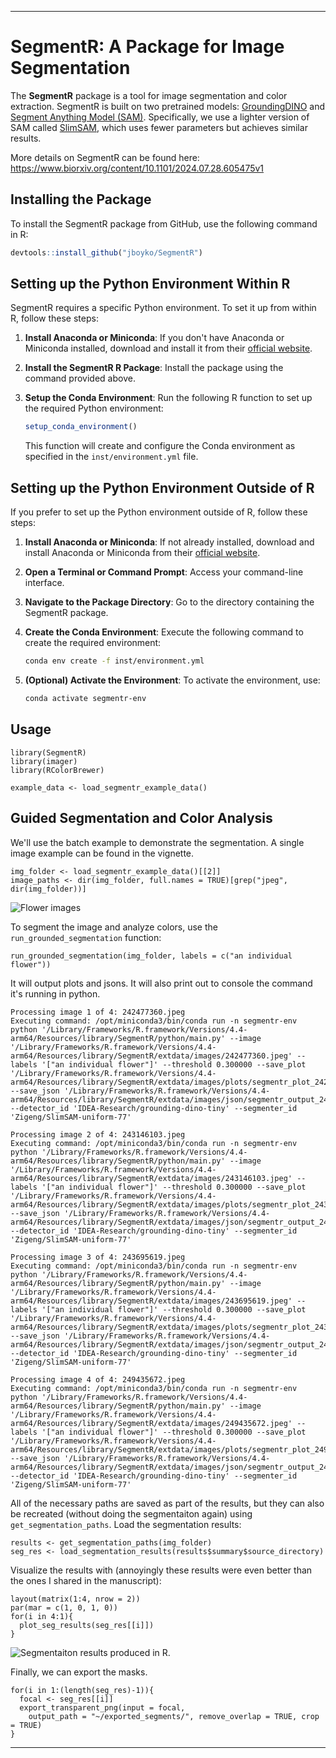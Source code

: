 ------------------------------------------------------------------------

# SegmentR: A Package for Image Segmentation

The **SegmentR** package is a tool for image segmentation and color extraction. SegmentR is built on two pretrained models: [GroundingDINO](https://github.com/IDEA-Research/GroundingDINO) and [Segment Anything Model (SAM)](https://github.com/facebookresearch/segment-anything). Specifically, we use a lighter version of SAM called [SlimSAM](https://github.com/czg1225/SlimSAM), which uses fewer parameters but achieves similar results.

More details on SegmentR can be found here: https://www.biorxiv.org/content/10.1101/2024.07.28.605475v1

## Installing the Package

To install the SegmentR package from GitHub, use the following command in R:

``` r
devtools::install_github("jboyko/SegmentR")
```

## Setting up the Python Environment Within R

SegmentR requires a specific Python environment.
To set it up from within R, follow these steps:

1.  **Install Anaconda or Miniconda**: If you don't have Anaconda or Miniconda installed, download and install it from their [official website](https://docs.conda.io/en/latest/miniconda.html).

2.  **Install the SegmentR R Package**: Install the package using the command provided above.

3.  **Setup the Conda Environment**: Run the following R function to set up the required Python environment:

    ``` r
    setup_conda_environment()
    ```

    This function will create and configure the Conda environment as specified in the `inst/environment.yml` file.

## Setting up the Python Environment Outside of R

If you prefer to set up the Python environment outside of R, follow these steps:

1.  **Install Anaconda or Miniconda**: If not already installed, download and install Anaconda or Miniconda from their [official website](https://docs.conda.io/en/latest/miniconda.html).

2.  **Open a Terminal or Command Prompt**: Access your command-line interface.

3.  **Navigate to the Package Directory**: Go to the directory containing the SegmentR package.

4.  **Create the Conda Environment**: Execute the following command to create the required environment:

    ``` bash
    conda env create -f inst/environment.yml
    ```

5.  **(Optional) Activate the Environment**: To activate the environment, use:

    ``` bash
    conda activate segmentr-env
    ```

## Usage

```
library(SegmentR)
library(imager)
library(RColorBrewer)

example_data <- load_segmentr_example_data()
```

## Guided Segmentation and Color Analysis

We'll use the batch example to demonstrate the segmentation. A single image example can be found in the vignette.

```
img_folder <- load_segmentr_example_data()[[2]]
image_paths <- dir(img_folder, full.names = TRUE)[grep("jpeg", dir(img_folder))]

```
![Flower images](https://i.imgur.com/SQTJkjL.png)

To segment the image and analyze colors, use the `run_grounded_segmentation` function:

```
run_grounded_segmentation(img_folder, labels = c("an individual flower"))
```

It will output plots and jsons. It will also print out to console the command it's running in python. 

```
Processing image 1 of 4: 242477360.jpeg
Executing command: /opt/miniconda3/bin/conda run -n segmentr-env python '/Library/Frameworks/R.framework/Versions/4.4-arm64/Resources/library/SegmentR/python/main.py' --image '/Library/Frameworks/R.framework/Versions/4.4-arm64/Resources/library/SegmentR/extdata/images/242477360.jpeg' --labels '["an individual flower"]' --threshold 0.300000 --save_plot '/Library/Frameworks/R.framework/Versions/4.4-arm64/Resources/library/SegmentR/extdata/images/plots/segmentr_plot_242477360.png' --save_json '/Library/Frameworks/R.framework/Versions/4.4-arm64/Resources/library/SegmentR/extdata/images/json/segmentr_output_242477360.json' --detector_id 'IDEA-Research/grounding-dino-tiny' --segmenter_id 'Zigeng/SlimSAM-uniform-77' 

Processing image 2 of 4: 243146103.jpeg
Executing command: /opt/miniconda3/bin/conda run -n segmentr-env python '/Library/Frameworks/R.framework/Versions/4.4-arm64/Resources/library/SegmentR/python/main.py' --image '/Library/Frameworks/R.framework/Versions/4.4-arm64/Resources/library/SegmentR/extdata/images/243146103.jpeg' --labels '["an individual flower"]' --threshold 0.300000 --save_plot '/Library/Frameworks/R.framework/Versions/4.4-arm64/Resources/library/SegmentR/extdata/images/plots/segmentr_plot_243146103.png' --save_json '/Library/Frameworks/R.framework/Versions/4.4-arm64/Resources/library/SegmentR/extdata/images/json/segmentr_output_243146103.json' --detector_id 'IDEA-Research/grounding-dino-tiny' --segmenter_id 'Zigeng/SlimSAM-uniform-77' 

Processing image 3 of 4: 243695619.jpeg
Executing command: /opt/miniconda3/bin/conda run -n segmentr-env python '/Library/Frameworks/R.framework/Versions/4.4-arm64/Resources/library/SegmentR/python/main.py' --image '/Library/Frameworks/R.framework/Versions/4.4-arm64/Resources/library/SegmentR/extdata/images/243695619.jpeg' --labels '["an individual flower"]' --threshold 0.300000 --save_plot '/Library/Frameworks/R.framework/Versions/4.4-arm64/Resources/library/SegmentR/extdata/images/plots/segmentr_plot_243695619.png' --save_json '/Library/Frameworks/R.framework/Versions/4.4-arm64/Resources/library/SegmentR/extdata/images/json/segmentr_output_243695619.json' --detector_id 'IDEA-Research/grounding-dino-tiny' --segmenter_id 'Zigeng/SlimSAM-uniform-77' 

Processing image 4 of 4: 249435672.jpeg
Executing command: /opt/miniconda3/bin/conda run -n segmentr-env python '/Library/Frameworks/R.framework/Versions/4.4-arm64/Resources/library/SegmentR/python/main.py' --image '/Library/Frameworks/R.framework/Versions/4.4-arm64/Resources/library/SegmentR/extdata/images/249435672.jpeg' --labels '["an individual flower"]' --threshold 0.300000 --save_plot '/Library/Frameworks/R.framework/Versions/4.4-arm64/Resources/library/SegmentR/extdata/images/plots/segmentr_plot_249435672.png' --save_json '/Library/Frameworks/R.framework/Versions/4.4-arm64/Resources/library/SegmentR/extdata/images/json/segmentr_output_249435672.json' --detector_id 'IDEA-Research/grounding-dino-tiny' --segmenter_id 'Zigeng/SlimSAM-uniform-77' 
```


All of the necessary paths are saved as part of the results, but they can also be recreated (without doing the segmentaiton again) using `get_segmentation_paths`. Load the segmentation results:

```
results <- get_segmentation_paths(img_folder)
seg_res <- load_segmentation_results(results$summary$source_directory)
```

Visualize the results with (annoyingly these results were even better than the ones I shared in the manuscript):

```
layout(matrix(1:4, nrow = 2))
par(mar = c(1, 0, 1, 0))
for(i in 4:1){
  plot_seg_results(seg_res[[i]])
}
```

![Segmentaiton results produced in R.](https://i.imgur.com/VcowwaZ.png)

Finally, we can export the masks.

```
for(i in 1:(length(seg_res)-1)){
  focal <- seg_res[[i]]
  export_transparent_png(input = focal, 
    output_path = "~/exported_segments/", remove_overlap = TRUE, crop = TRUE)
}
```
---
